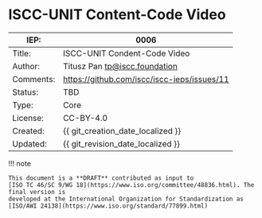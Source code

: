 # ISCC-UNIT Content-Code Video

| IEP:      | 0006                                        |
|-----------|---------------------------------------------|
| Title:    | ISCC-UNIT Condent-Code Video                |
| Author:   | Titusz Pan <tp@iscc.foundation>             |
| Comments: | https://github.com/iscc/iscc-ieps/issues/11 |
| Status:   | TBD                                         |
| Type:     | Core                                        |
| License:  | CC-BY-4.0                                   |
| Created:  | {{ git_creation_date_localized }}           |
| Updated:  | {{ git_revision_date_localized }}           |

!!! note

    This document is a **DRAFT** contributed as input to 
    [ISO TC 46/SC 9/WG 18](https://www.iso.org/committee/48836.html). The final version is 
    developed at the International Organization for Standardization as
    [ISO/AWI 24138](https://www.iso.org/standard/77899.html)
